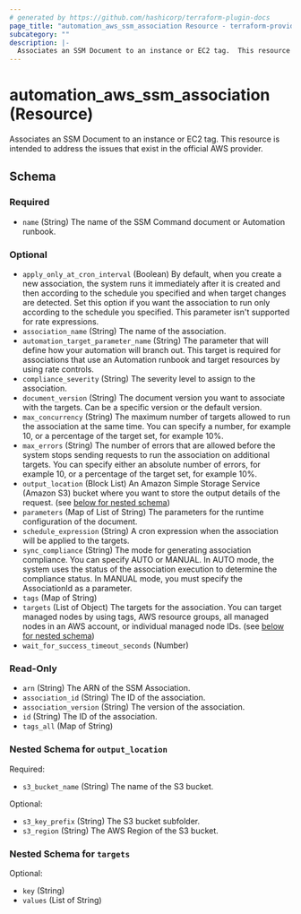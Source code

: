 ```yaml
---
# generated by https://github.com/hashicorp/terraform-plugin-docs
page_title: "automation_aws_ssm_association Resource - terraform-provider-automation"
subcategory: ""
description: |-
  Associates an SSM Document to an instance or EC2 tag.  This resource is intended to address the issues that exist in the official AWS provider.
---
```


# automation_aws_ssm_association (Resource)

Associates an SSM Document to an instance or EC2 tag.  This resource is intended to address the issues that exist in the official AWS provider.



<!-- schema generated by tfplugindocs -->
## Schema

### Required

- `name` (String) The name of the SSM Command document or Automation runbook.

### Optional

- `apply_only_at_cron_interval` (Boolean) By default, when you create a new association, the system runs it immediately after it is created and then according to the schedule you specified and when target changes are detected.  Set this option if you want the association to run only according to the schedule you specified.  This parameter isn't supported for rate expressions.
- `association_name` (String) The name of the association.
- `automation_target_parameter_name` (String) The parameter that will define how your automation will branch out. This target is required for associations that use an Automation runbook and target resources by using rate controls.
- `compliance_severity` (String) The severity level to assign to the association.
- `document_version` (String) The document version you want to associate with the targets.  Can be a specific version or the default version.
- `max_concurrency` (String) The maximum number of targets allowed to run the association at the same time.  You can specify a number, for example 10, or a percentage of the target set, for example 10%.
- `max_errors` (String) The number of errors that are allowed before the system stops sending requests to run the association on additional targets.  You can specify either an absolute number of errors, for example 10, or a percentage of the target set, for example 10%.
- `output_location` (Block List) An Amazon Simple Storage Service (Amazon S3) bucket where you want to store the output details of the request. (see [below for nested schema](#nestedblock--output_location))
- `parameters` (Map of List of String) The parameters for the runtime configuration of the document.
- `schedule_expression` (String) A cron expression when the association will be applied to the targets.
- `sync_compliance` (String) The mode for generating association compliance. You can specify AUTO or MANUAL. In AUTO mode, the system uses the status of the association execution to determine the compliance status.  In MANUAL mode, you must specify the AssociationId as a parameter.
- `tags` (Map of String)
- `targets` (List of Object) The targets for the association.  You can target managed nodes by using tags, AWS resource groups, all managed nodes in an AWS account, or individual managed node IDs. (see [below for nested schema](#nestedatt--targets))
- `wait_for_success_timeout_seconds` (Number)

### Read-Only

- `arn` (String) The ARN of the SSM Association.
- `association_id` (String) The ID of the association.
- `association_version` (String) The version of the association.
- `id` (String) The ID of the association.
- `tags_all` (Map of String)

<a id="nestedblock--output_location"></a>
### Nested Schema for `output_location`

Required:

- `s3_bucket_name` (String) The name of the S3 bucket.

Optional:

- `s3_key_prefix` (String) The S3 bucket subfolder.
- `s3_region` (String) The AWS Region of the S3 bucket.


<a id="nestedatt--targets"></a>
### Nested Schema for `targets`

Optional:

- `key` (String)
- `values` (List of String)
